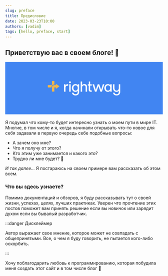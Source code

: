 ```yaml
---
slug: preface
title: Предисловие
date: 2023-03-23T10:00
authors: [vadim]
tags: [hello, preface, start]
---
```


## Приветствую вас в своем блоге! 🤠

![rightway](./rightway.jpg)

Я подумал что кому-то будет интересно узнать о моем пути в мире IT. Многие, в том числе и я, когда начинали открывать что-то новое для себя задавали в первую очередь себе подобные вопросы:

- А зачем оно мне?
- Что я получу от этого?
- Кто этим уже занимается и какого это?
- Трудно ли мне будет? 🤔

_И так далее..._ Я постараюсь на своем примере вам рассказать об этом всем.

### Что вы здесь узнаете?

Помимо документаций и обзоров, я буду рассказывать тут о своей жизни, успехах, целях, лучших практиках. Уверен что прочтение этих постов поможет вам принять решение если вы новичок или зарядит духом если вы бывалый разработчик.

:::danger Дисклеймер

Автор выражает свое мнение, которое может не совпадать с общепринятыми. Все, о чем я буду говорить, не пытается кого-либо оскорбить.

:::

Хочу поблагодарить любовь к программированию, которая побудила меня создать этот сайт и в том числе блог 💜
